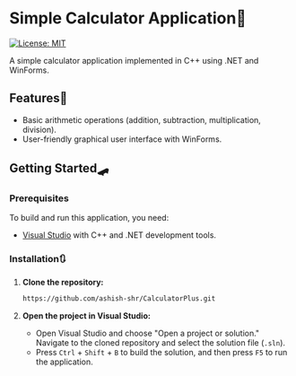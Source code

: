 # Simple Calculator Application🧮

[![License: MIT](https://img.shields.io/badge/License-MIT-yellow.svg)](https://opensource.org/licenses/MIT)

A simple calculator application implemented in C++ using .NET and WinForms.



## Features🎯

- Basic arithmetic operations (addition, subtraction, multiplication, division).
- User-friendly graphical user interface with WinForms.

## Getting Started🛹

### Prerequisites

To build and run this application, you need:

- [Visual Studio](https://visualstudio.microsoft.com/) with C++ and .NET development tools.

### Installation🔃

1. **Clone the repository:**

   ```bash
   https://github.com/ashish-shr/CalculatorPlus.git
   ```
1. **Open the project in Visual Studio:**

    - Open Visual Studio and choose "Open a project or solution." Navigate to the cloned repository and select the solution file (`.sln`).
    - Press `Ctrl` + `Shift` + `B` to build the solution, and then press `F5` to run the application.
